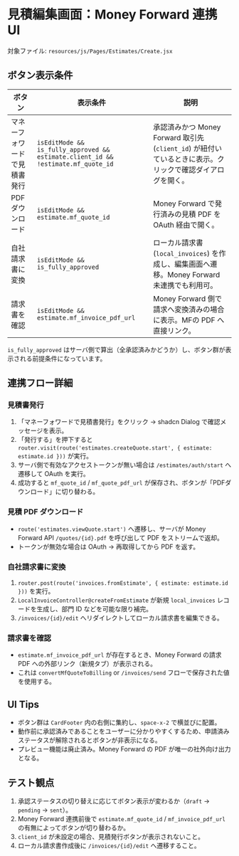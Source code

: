 # 見積編集画面：Money Forward 連携 UI

対象ファイル: `resources/js/Pages/Estimates/Create.jsx`

## ボタン表示条件
| ボタン | 表示条件 | 説明 |
| --- | --- | --- |
| マネーフォワードで見積書発行 | `isEditMode && is_fully_approved && estimate.client_id && !estimate.mf_quote_id` | 承認済みかつ Money Forward 取引先 (`client_id`) が紐付いているときに表示。クリックで確認ダイアログを開く。 |
| PDFダウンロード | `isEditMode && estimate.mf_quote_id` | Money Forward で発行済みの見積 PDF を OAuth 経由で開く。 |
| 自社請求書に変換 | `isEditMode && is_fully_approved` | ローカル請求書 (`local_invoices`) を作成し、編集画面へ遷移。Money Forward 未連携でも利用可。 |
| 請求書を確認 | `isEditMode && estimate.mf_invoice_pdf_url` | Money Forward 側で請求へ変換済みの場合に表示。MFの PDF へ直接リンク。 |

`is_fully_approved` はサーバ側で算出（全承認済みかどうか）し、ボタン群が表示される前提条件になっています。

## 連携フロー詳細
### 見積書発行
1. 「マネーフォワードで見積書発行」をクリック → shadcn Dialog で確認メッセージを表示。
2. 「発行する」を押下すると `router.visit(route('estimates.createQuote.start', { estimate: estimate.id }))` が実行。
3. サーバ側で有効なアクセストークンが無い場合は `/estimates/auth/start` へ遷移して OAuth を実行。
4. 成功すると `mf_quote_id` / `mf_quote_pdf_url` が保存され、ボタンが「PDFダウンロード」に切り替わる。

### 見積 PDF ダウンロード
- `route('estimates.viewQuote.start')` へ遷移し、サーバが Money Forward API `/quotes/{id}.pdf` を呼び出して PDF をストリームで返却。
- トークンが無効な場合は OAuth → 再取得してから PDF を返す。

### 自社請求書に変換
1. `router.post(route('invoices.fromEstimate', { estimate: estimate.id }))` を実行。
2. `LocalInvoiceController@createFromEstimate` が新規 `local_invoices` レコードを生成し、部門 ID などを可能な限り補完。
3. `/invoices/{id}/edit` へリダイレクトしてローカル請求書を編集できる。

### 請求書を確認
- `estimate.mf_invoice_pdf_url` が存在するとき、Money Forward の請求 PDF への外部リンク（新規タブ）が表示される。
- これは `convertMfQuoteToBilling` or `/invoices/send` フローで保存された値を使用する。

## UI Tips
- ボタン群は `CardFooter` 内の右側に集約し、`space-x-2` で横並びに配置。
- 動作前に承認済みであることをユーザーに分かりやすくするため、申請済みステータスが解除されるとボタンが非表示になる。
- プレビュー機能は廃止済み。Money Forward の PDF が唯一の社外向け出力となる。

## テスト観点
1. 承認ステータスの切り替えに応じてボタン表示が変わるか（`draft` → `pending` → `sent`）。
2. Money Forward 連携前後で `estimate.mf_quote_id` / `mf_invoice_pdf_url` の有無によってボタンが切り替わるか。
3. `client_id` が未設定の場合、見積発行ボタンが表示されないこと。
4. ローカル請求書作成後に `/invoices/{id}/edit` へ遷移すること。
